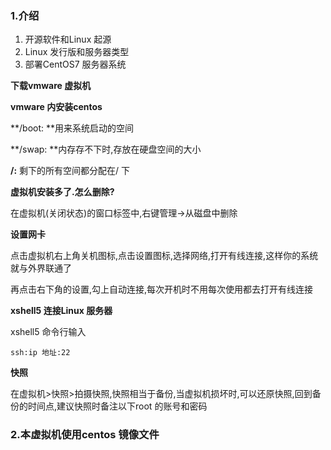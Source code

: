 ### 1.介绍

1. 开源软件和Linux 起源
2. Linux 发行版和服务器类型
3. 部署CentOS7 服务器系统

**下载vmware 虚拟机**

**vmware 内安装centos**

**/boot: **用来系统启动的空间

**/swap: **内存存不下时,存放在硬盘空间的大小

**/:** 剩下的所有空间都分配在/ 下

**虚拟机安装多了.怎么删除?**

在虚拟机(关闭状态)的窗口标签中,右键管理->从磁盘中删除

**设置网卡**

点击虚拟机右上角关机图标,点击设置图标,选择网络,打开有线连接,这样你的系统就与外界联通了

再点击右下角的设置,勾上自动连接,每次开机时不用每次使用都去打开有线连接

**xshell5 连接Linux 服务器**

xshell5 命令行输入

```
ssh:ip 地址:22
```

**快照**

在虚拟机>快照>拍摄快照,快照相当于备份,当虚拟机损坏时,可以还原快照,回到备份的时间点,建议快照时备注以下root 的账号和密码

### 2.本虚拟机使用centos 镜像文件
